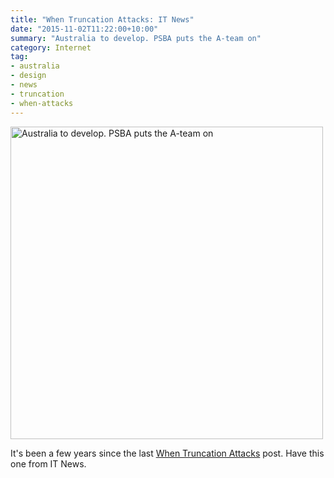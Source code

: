 ```yaml
---
title: "When Truncation Attacks: IT News"
date: "2015-11-02T11:22:00+10:00"
summary: "Australia to develop. PSBA puts the A-team on"
category: Internet
tag:
- australia
- design
- news
- truncation
- when-attacks
---
```

<p><img src="https://rubenerd.com/files/2015/truncate.itnews.png" style="width:500px;" alt="Australia to develop. PSBA puts the A-team on" /></p>

It's been a few years since the last [When Truncation Attacks](https://rubenerd.com/tag/truncation) post. Have this one from IT News.


